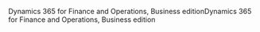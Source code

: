 <span data-ttu-id="8f226-101">Dynamics 365 for Finance and Operations, Business edition</span><span class="sxs-lookup"><span data-stu-id="8f226-101">Dynamics 365 for Finance and Operations, Business edition</span></span>
